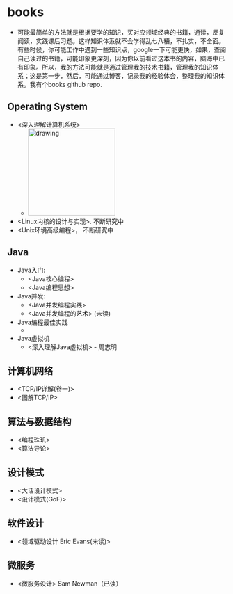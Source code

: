 # books
* 可能最简单的方法就是根据要学的知识，买对应领域经典的书籍，通读，反复阅读，实践课后习题。这样知识体系就不会学得乱七八糟，不扎实，不全面。有些时候，你可能工作中遇到一些知识点，google一下可能更快，如果，查阅自己读过的书籍，可能印象更深刻，因为你以前看过这本书的内容，脑海中已有印象。所以，我的方法可能就是通过管理我的技术书籍，管理我的知识体系；这是第一步，然后，可能通过博客，记录我的经验体会，整理我的知识体系。我有个books github repo.


## Operating System
* <深入理解计算机系统>
  * <img src="https://img3.doubanio.com/view/subject/l/public/s1470003.jpg" alt="drawing" width="200"/>
* <Linux内核的设计与实现>. 不断研究中
* <Unix环境高级编程>， 不断研究中

## Java
* Java入门:
  * <Java核心编程>
  * <Java编程思想>
* Java并发:
  * <Java并发编程实践>
  * <Java并发编程的艺术> (未读)
* Java编程最佳实践  
  * <Effective Java>
* Java虚拟机
  * <深入理解Java虚拟机> - 周志明

## 计算机网络
* <TCP/IP详解(卷一)>
* <图解TCP/IP>

## 算法与数据结构
* <编程珠玑>
* <算法导论>

## 设计模式
* <大话设计模式>
* <设计模式(GoF)>

## 软件设计
* <领域驱动设计 Eric Evans(未读)>

## 微服务
* <微服务设计> Sam Newman（已读）

  
